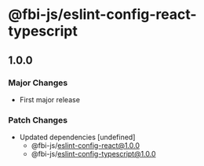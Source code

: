 # @fbi-js/eslint-config-react-typescript

## 1.0.0
### Major Changes

- First major release

### Patch Changes

- Updated dependencies [undefined]
  - @fbi-js/eslint-config-react@1.0.0
  - @fbi-js/eslint-config-typescript@1.0.0
